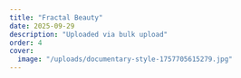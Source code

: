 ```yaml
---
title: "Fractal Beauty"
date: 2025-09-29
description: "Uploaded via bulk upload"
order: 4
cover:
  image: "/uploads/documentary-style-1757705615279.jpg"
---
```



